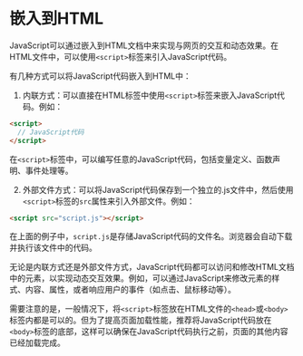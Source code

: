 # 嵌入到HTML

JavaScript可以通过嵌入到HTML文档中来实现与网页的交互和动态效果。在HTML文件中，可以使用`<script>`标签来引入JavaScript代码。

有几种方式可以将JavaScript代码嵌入到HTML中：

1. 内联方式：可以直接在HTML标签中使用`<script>`标签来嵌入JavaScript代码。例如：

```html
<script>
  // JavaScript代码
</script>
```

在`<script>`标签中，可以编写任意的JavaScript代码，包括变量定义、函数声明、事件处理等。

2. 外部文件方式：可以将JavaScript代码保存到一个独立的.js文件中，然后使用`<script>`标签的`src`属性来引入外部文件。例如：

```html
<script src="script.js"></script>
```

在上面的例子中，`script.js`是存储JavaScript代码的文件名。浏览器会自动下载并执行该文件中的代码。

无论是内联方式还是外部文件方式，JavaScript代码都可以访问和修改HTML文档中的元素，以实现动态交互效果。例如，可以通过JavaScript来修改元素的样式、内容、属性，或者响应用户的事件（如点击、鼠标移动等）。

需要注意的是，一般情况下，将`<script>`标签放在HTML文件的`<head>`或`<body>`标签内都是可以的。但为了提高页面加载性能，推荐将JavaScript代码放在`<body>`标签的底部，这样可以确保在JavaScript代码执行之前，页面的其他内容已经加载完成。
